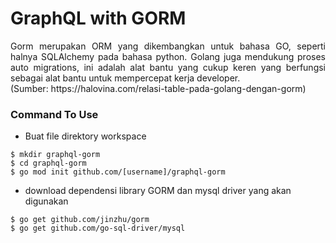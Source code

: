 # GraphQL with GORM

<p align="justify">Gorm merupakan ORM yang dikembangkan untuk bahasa GO, seperti halnya SQLAlchemy pada bahasa python. Golang juga mendukung proses auto migrations, ini adalah alat bantu yang cukup keren yang berfungsi sebagai alat bantu untuk mempercepat kerja developer.
<br>
(Sumber: https://halovina.com/relasi-table-pada-golang-dengan-gorm)
</p>

### Command To Use

- Buat file direktory workspace

```
$ mkdir graphql-gorm
$ cd graphql-gorm
$ go mod init github.com/[username]/graphql-gorm
```

- download dependensi library GORM dan mysql driver yang akan digunakan

```
$ go get github.com/jinzhu/gorm
$ go get github.com/go-sql-driver/mysql
```
